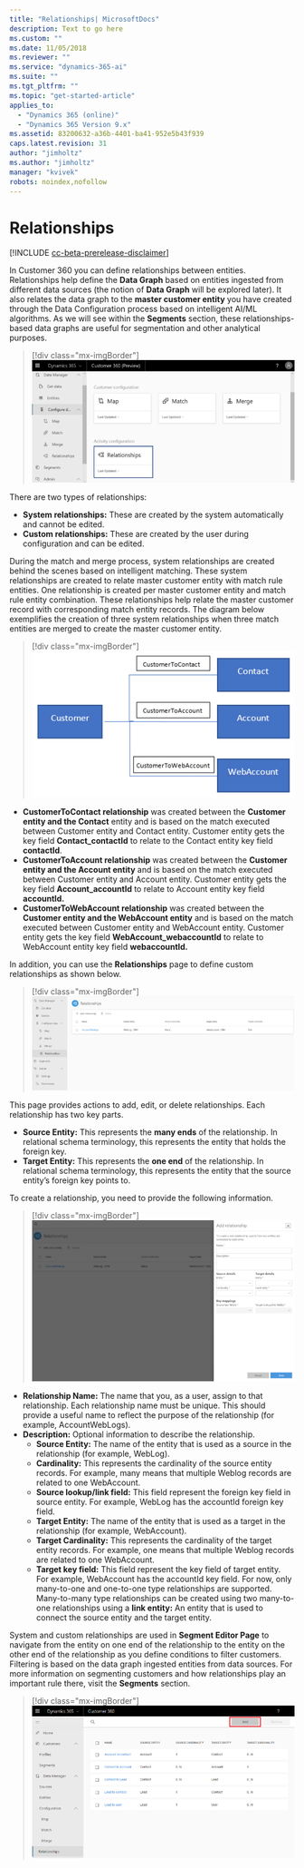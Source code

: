 ```yaml
---
title: "Relationships| MicrosoftDocs"
description: Text to go here
ms.custom: ""
ms.date: 11/05/2018
ms.reviewer: ""
ms.service: "dynamics-365-ai"
ms.suite: ""
ms.tgt_pltfrm: ""
ms.topic: "get-started-article"
applies_to: 
  - "Dynamics 365 (online)"
  - "Dynamics 365 Version 9.x"
ms.assetid: 83200632-a36b-4401-ba41-952e5b43f939
caps.latest.revision: 31
author: "jimholtz"
ms.author: "jimholtz"
manager: "kvivek"
robots: noindex,nofollow
---
```

# Relationships

[!INCLUDE [cc-beta-prerelease-disclaimer](../includes/cc-beta-prerelease-disclaimer.md)]

In Customer 360 you can define relationships between entities. Relationships help define the **Data Graph** based on entities ingested from different data sources (the notion of **Data Graph** will be explored later). It also relates the data graph to the **master customer entity** you have created through the Data Configuration process based on intelligent AI/ML algorithms. As we will see within the **Segments** section, these relationships-based data graphs are useful for segmentation and other analytical purposes. 

> [!div class="mx-imgBorder"] 
> ![](media/configure-data-relationships-tile.png "Relationships tile")

There are two types of relationships:

- **System relationships:** These are created by the system automatically and cannot be edited.
- **Custom relationships:** These are created by the user during configuration and can be edited.

During the match and merge process, system relationships are created behind the scenes based on intelligent matching. These system relationships are created to relate master customer entity with match rule entities. One relationship is created per master customer entity and match rule entity combination. These relationships help relate the master customer record with corresponding match entity records. The diagram below exemplifies the creation of three system relationships when three match entities are merged to create the master customer entity.

> [!div class="mx-imgBorder"] 
> ![](media/relationships-entities-merge.png "Relationship creation")

- **CustomerToContact relationship** was created between the **Customer entity and the Contact** entity and is based on the match executed between Customer entity and Contact entity. Customer entity gets the key field **Contact_contactId** to relate to the Contact entity key field **contactId**.
- **CustomerToAccount relationship** was created between the **Customer entity and the Account entity** and is based on the match executed between Customer entity and Account entity. Customer entity gets the key field **Account_accountId** to relate to Account entity key field **accountId.**
- **CustomerToWebAccount relationship** was created between the **Customer entity and the WebAccount entity** and is based on the match executed between Customer entity and WebAccount entity. Customer entity gets the key field **WebAccount_webaccountId** to relate to WebAccount entity key field **webaccountId.**

In addition, you can use the **Relationships** page to define custom relationships as shown below.

> [!div class="mx-imgBorder"] 
> ![](media/relationships-custom.png "Custom relationships")

This page provides actions to add, edit, or delete relationships. Each relationship has two key parts.

- **Source Entity:** This represents the **many ends** of the relationship. In relational schema terminology, this represents the entity that holds the foreign key.
- **Target Entity:** This represents the **one end** of the relationship. In relational schema terminology, this represents the entity that the source entity’s foreign key points to.

To create a relationship, you need to provide the following information.

> [!div class="mx-imgBorder"] 
> ![](media/relationships-add.png "Add a relationship")

- **Relationship Name:** The name that you, as a user, assign to that relationship. Each relationship name must be unique. This should provide a useful name to reflect the purpose of the relationship (for example, AccountWebLogs).
- **Description:** Optional information to describe the relationship.
    - **Source Entity:** The name of the entity that is used as a source in the relationship (for example, WebLog).
    - **Cardinality:** This represents the cardinality of the source entity records. For example, many means that multiple Weblog records are related to one WebAccount.
    - **Source lookup/link field:** This field represent the foreign key field in source entity. For example, WebLog has the accountId foreign key field.
    - **Target Entity:** The name of the entity that is used as a target in the relationship (for example, WebAccount).
    - **Target Cardinality:** This represents the cardinality of the target entity records. For example, one means that multiple Weblog records are related to one WebAccount.
    - **Target key field:** This field represent the key field of target entity. For example, WebAccount has the accountId key field.
For now, only many-to-one and one-to-one type relationships are supported. Many-to-many type relationships can be created using two many-to-one relationships using a **link entity:** An entity that is used to connect the source entity and the target entity.

System and custom relationships are used in **Segment Editor Page** to navigate from the entity on one end of the relationship to the entity on the other end of the relationship as you define conditions to filter customers. Filtering is based on the data graph ingested entities from data sources. For more information on segmenting customers and how relationships play an important rule there, visit the **Segments** section.

> [!div class="mx-imgBorder"] 
> ![](media/add-relationships.png "Add relationships")
